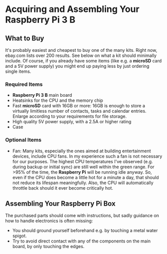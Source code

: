 # Acquiring and Assembling Your Raspberry Pi 3 B

## What to Buy
It's probably easiest and cheapest to buy one of the many kits. Right now, ebay.com lists over 200 results. See below on
what a kit should minimally include. Of course, if you already have some items (like e.g. a **microSD** card and a 5V
power supply) you might end up paying less by just ordering single items.

### Required Items
- **Raspberry Pi 3 B** main board
- Heatsinks for the CPU and the memory chip
- Fast **microSD** card with 16GB or more: 16GB is enough to store a virtually limitless number of contacts, tasks and
  calendar entries. Enlarge according to your requirements for file storage.
- High quality 5V power supply, with a 2.5A or higher rating
- Case

### Optional Items
- Fan: Many kits, especially the ones aimed at building entertainment devices, include CPU fans. In my experience such a
  fan is not necessary for our purposes. The highest CPU temperatures I've observed (e.g. during backup or initial sync)
  are still well within the green range. For >95% of the time, the **Raspberry Pi** will be running idle anyway. So,
  even if the CPU does become a little hot for a minute a day, that should not reduce its lifespan meaningfully. Also,
  the CPU will automatically throttle back should it ever become critically hot.

## Assembling Your Raspberry Pi Box
The purchased parts should come with instructions, but sadly guidance on how to handle electronics is often missing:  
- You should ground yourself beforehand e.g. by touching a metal water spigot.
- Try to avoid direct contact with any of the components on the main board, by only touching the edges.
